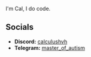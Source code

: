 I'm Cal, I do code.

## Socials
- **Discord:** [calculushvh](https://discord.com/users/1212410747813109861)
- **Telegram:** [master_of_autism](https://t.me/master_of_autism)
